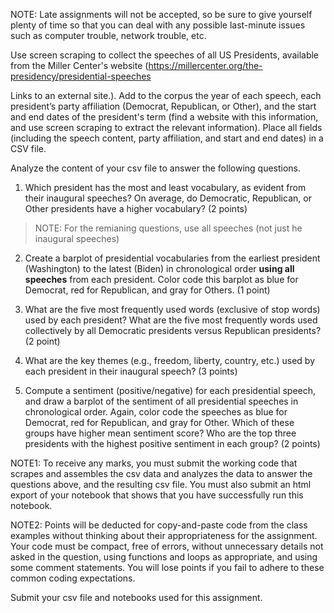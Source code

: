 NOTE: Late assignments will not be accepted, so be sure to give yourself plenty of time so that you can deal with any possible last-minute issues such as computer trouble, network trouble, etc.

Use screen scraping to collect the speeches of all US Presidents, available from the Miller Center's website (https://millercenter.org/the-presidency/presidential-speeches

Links to an external site.). Add to the corpus the year of each speech, each president’s party affiliation (Democrat, Republican, or Other), and the start and end dates of the president's term (find a website with this information, and use screen scraping to extract the relevant information). Place all fields (including the speech content, party affiliation, and start and end dates) in a CSV file. 

Analyze the content of your csv file to answer the following questions.

1. Which president has the most and least vocabulary, as evident from their inaugural speeches? On average, do Democratic, Republican, or Other presidents have a higher vocabulary? (2 points)

> NOTE: For the remianing questions, use all speeches (not just he inaugural speeches)

2. Create a barplot of presidential vocabularies from the earliest president (Washington) to the latest (Biden) in chronological order **using all speeches** from each president. Color code this barplot as blue for Democrat, red for Republican, and gray for Others. (1 point)

3. What are the five most frequently used words (exclusive of stop words) used by each president? What are the five most frequently words used collectively by all Democratic presidents versus Republican presidents? (2 point)

4. What are the key themes (e.g., freedom, liberty, country, etc.) used by each president in their inaugural speech? (3 points)

5. Compute a sentiment (positive/negative) for each presidential speech, and draw a barplot of the sentiment of all presidential speeches in chronological order. Again, color code the speeches as blue for Democrat, red for Republican, and gray for Other. Which of these groups have higher mean sentiment score? Who are the top three presidents with the highest positive sentiment in each group? (2 points)

NOTE1: To receive any marks, you must submit the working code that scrapes and assembles the csv data and analyzes the data to answer the questions above, and the resulting csv file. You must also submit an html export of your notebook that shows that you have successfully run this notebook.

NOTE2: Points will be deducted for copy-and-paste code from the class examples without thinking about their appropriateness for the assignment. Your code must be compact, free of errors, without unnecessary details not asked in the question, using functions and loops as appropriate, and using some comment statements. You will lose points if you fail to adhere to these common coding expectations.

Submit your csv file and notebooks used for this assignment. 